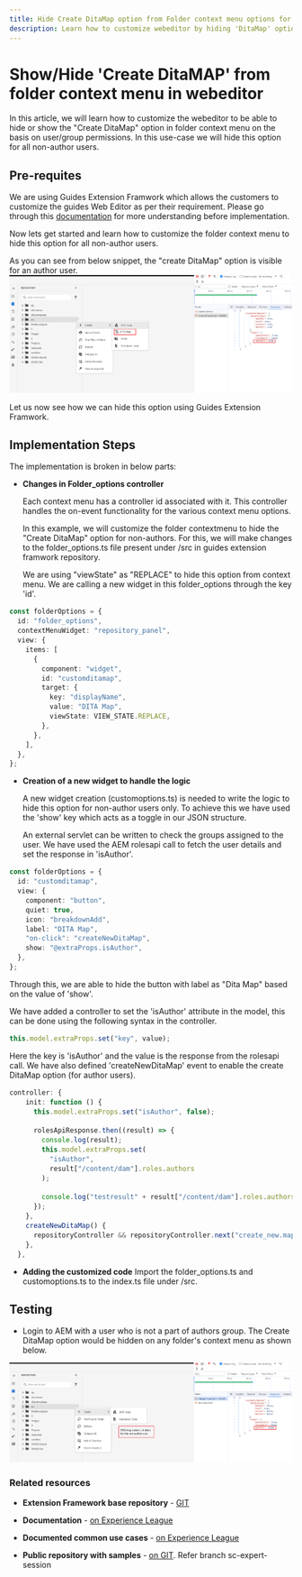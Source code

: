 ```yaml
---
title: Hide Create DitaMap option from Folder context menu options for specific users or groups.
description: Learn how to customize webeditor by hiding 'DitaMap' option from folder context menu for specific users/groups
---
```


# Show/Hide 'Create DitaMAP' from folder context menu in webeditor

In this article, we will learn how to customize the webeditor to be able to hide or show the "Create DitaMap" option in folder context menu on the basis on user/group permissions.
In this use-case we will hide this option for all non-author users.

## Pre-requites

We are using Guides Extension Framwork which allows the customers to customize the guides Web Editor as per their requirement.
Please go through this [documentation](https://github.com/adobe/guides-extension/tree/main) for more understanding before implementation.

Now lets get started and learn how to customize the folder context menu to hide this option for all non-author users.

As you can see from below snippet, the "create DitaMap" option is visible for an author user.
![Show create DitaMap option](../../../assets/authoring/ditamap-show-author.png)

Let us now see how we can hide this option using Guides Extension Framwork.

## Implementation Steps

The implementation is broken in below parts:

- **Changes in Folder_options controller**

  Each context menu has a controller id associated with it. This controller handles the on-event functionality for the various context menu options.

  In this example, we will customize the folder contextmenu to hide the "Create DitaMap" option for non-authors. For this, we will make changes to the folder_options.ts file present under /src in guides extension framwork repository.

  We are using "viewState" as "REPLACE" to hide this option from context menu.
  We are calling a new widget in this folder_options through the key 'id'.

```typescript
const folderOptions = {
  id: "folder_options",
  contextMenuWidget: "repository_panel",
  view: {
    items: [
      {
        component: "widget",
        id: "customditamap",
        target: {
          key: "displayName",
          value: "DITA Map",
          viewState: VIEW_STATE.REPLACE,
        },
      },
    ],
  },
};
```

- **Creation of a new widget to handle the logic**

  A new widget creation (customoptions.ts) is needed to write the logic to hide this option for non-author users only. To achieve this we have used the 'show' key which acts as a toggle in our JSON structure.

  An external servlet can be written to check the groups assigned to the user. We have used the AEM rolesapi call to fetch the user details and set the response in 'isAuthor'.

```typescript
const folderOptions = {
  id: "customditamap",
  view: {
    component: "button",
    quiet: true,
    icon: "breakdownAdd",
    label: "DITA Map",
    "on-click": "createNewDitaMap",
    show: "@extraProps.isAuthor",
  },
};
```

Through this, we are able to hide the button with label as "Dita Map" based on the value of 'show'.

We have added a controller to set the 'isAuthor' attribute in the model, this can be done using the following syntax in the controller.

```typescript
this.model.extraProps.set("key", value);
```

Here the key is 'isAuthor' and the value is the response from the rolesapi call.
We have also defined 'createNewDitaMap' event to enable the create DitaMap option (for author users).

```typescript
controller: {
    init: function () {
      this.model.extraProps.set("isAuthor", false);

      rolesApiResponse.then((result) => {
        console.log(result);
        this.model.extraProps.set(
          "isAuthor",
          result["/content/dam"].roles.authors
        );

        console.log("testresult" + result["/content/dam"].roles.authors);
      });
    },
    createNewDitaMap() {
      repositoryController && repositoryController.next("create_new.map");
    },
  },
```

- **Adding the customized code**
  Import the folder_options.ts and customoptions.ts to the index.ts file under /src.

## Testing

- Login to AEM with a user who is not a part of authors group. The Create DitaMap option would be hidden on any folder's context menu as shown below.

![Hide create DitaMap option](../../../assets/authoring/ditamap-hide-non-author.png)

### Related resources

- **Extension Framework base repository** - [GIT](https://github.com/adobe/guides-extension/tree/main)

- **Documentation** - [on Experience League](../../../../../guides-ui-extensions/aem_guides_framework/basic-customisation.md)

- **Documented common use cases** - [on Experience League](../../../../../guides-ui-extensions/aem_guides_framework/jui-framework.md)

- **Public repository with samples** - [on GIT](https://github.com/adobe/guides-extension/tree/sc-expert-session). Refer branch sc-expert-session

```

```
